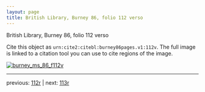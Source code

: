 ```yaml
---
layout: page
title: British Library, Burney 86, folio 112 verso
---
```


British Library, Burney 86, folio 112 verso

Cite this object as `urn:cite2:citebl:burney86pages.v1:112v`.  The full image is linked to a citation tool you can use to cite regions of the image.

[![burney_ms_86_f112v](http://www.homermultitext.org/iipsrv?IIIF=/project/homer/pyramidal/deepzoom/citebl/burney86imgs/v1/burney_ms_86_f112v.tif/full/800,/0/default.jpg)](http://www.homermultitext.org/ict2/?urn=urn:cite2:citebl:burney86imgs.v1:burney_ms_86_f112v) 

---

previous:  [112r](../112r/) | next: [113r](../113r/)